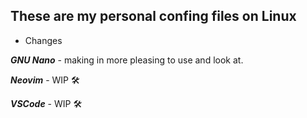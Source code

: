 ## These are my personal confing files on Linux

- Changes

***GNU Nano*** - making in more pleasing to use and look at.

***Neovim*** - WIP 🛠

***VSCode*** - WIP 🛠